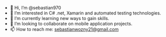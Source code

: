 - 👋 Hi, I’m @sebastian970
- 👀 I’m interested in C# .net, Xamarin and automated testing technologies.
- 🌱 I’m currently learning new ways to gain skills.
- 💞️ I’m looking to collaborate on mobile application projects.
- 📫 How to reach me: sebastianwozny21@gmail.com

<!---
sebastian970/sebastian970 is a ✨ special ✨ repository because its `README.md` (this file) appears on your GitHub profile.
You can click the Preview link to take a look at your changes.
--->
